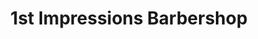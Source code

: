 ---
title: "1st Impressions Barbershop"
url: /new-castle/1st-impressions-barbershop/
shop: hairdresser
---